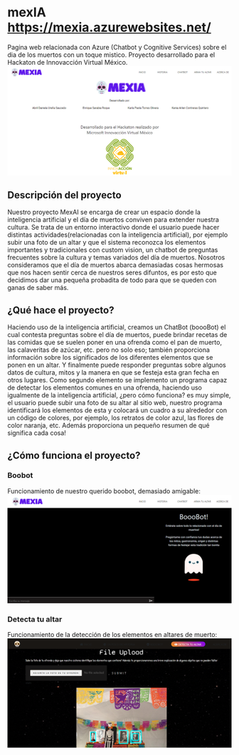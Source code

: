 # mexIA https://mexia.azurewebsites.net/
Pagina web relacionada con Azure (Chatbot y Cognitive Services) sobre el dia de los muertos con un toque mistico.
Proyecto desarrollado para el Hackaton de Innovacción Virtual México. 
![imagen1](./Hackaton/Imagenes/Captura5.PNG)

## Descripción del proyecto

Nuestro proyecto MexAI se encarga de crear un espacio donde la inteligencia artificial y el día de muertos conviven para extender nuestra cultura. Se trata de un entorno interactivo donde el usuario puede hacer distintas actividades(relacionadas con la inteligencia artificial), por ejemplo subir una foto de un altar y que el sistema reconozca los elementos importantes y tradicionales con custom vision, un chatbot de preguntas frecuentes sobre la cultura y temas variados del día de muertos. Nosotros consideramos que el día de muertos abarca demasiadas cosas hermosas que nos hacen sentir cerca de nuestros seres difuntos, es por esto que decidimos dar una pequeña probadita de todo para que se queden con ganas de saber más.

## ¿Qué hace el proyecto?

Haciendo uso de la inteligencia artificial, creamos un ChatBot (boooBot) el cual contesta preguntas sobre el día de muertos, puede brindar recetas de las comidas que se suelen poner en una ofrenda como el pan de muerto, las calaveritas de azúcar, etc. pero no solo eso; también proporciona información sobre los significados de los diferentes elementos que se ponen en un altar. Y finalmente puede responder preguntas sobre algunos datos de cultura, mitos y la manera en que se festeja esta gran fecha en otros lugares. Como segundo elemento se implemento un programa capaz de detectar los elementos comunes en una ofrenda, haciendo uso igualmente de la inteligencia artificial, ¿pero cómo funciona? es muy simple, el usuario puede subir una foto de su altar al sitio web, nuestro programa identificará los elementos de esta y colocará un cuadro a su alrededor con un código de colores, por ejemplo, los retratos de color azul, las flores de color naranja, etc. Además proporciona un pequeño resumen de qué significa cada cosa!

## ¿Cómo funciona el proyecto?
### Boobot
Funcionamiento de nuestro querido boobot, demasiado amigable:
![imagen2](./Hackaton/Imagenes/Captura4.PNG)

### Detecta tu altar
Funcionamiento de la detección de los elementos en altares de muerto:
![imagen3](./Hackaton/Imagenes/Captura8.PNG)
